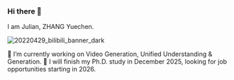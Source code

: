 ### Hi there 👋
I am Julian, ZHANG Yuechen.

![20220429_bilibili_banner_dark](https://github.com/JulianJuaner/JulianJuaner/assets/37148692/f22565fb-6ee5-4c57-936e-09e264f457a3)

🔭 I’m currently working on Video Generation, Unified Understanding & Generation.
🌱 I will finish my Ph.D. study in December 2025, looking for job opportunities starting in 2026.
<!--
**JulianJuaner/JulianJuaner** is a ✨ _special_ ✨ repository because its `README.md` (this file) appears on your GitHub profile.

Here are some ideas to get you started:

- 🔭 I’m currently working on ...
- 🌱 I’m currently learning ...
- 👯 I’m looking to collaborate on ...
- 🤔 I’m looking for help with ...
- 💬 Ask me about ...
- 📫 How to reach me: ...
- 😄 Pronouns: ...
- ⚡ Fun fact: ...
-->
